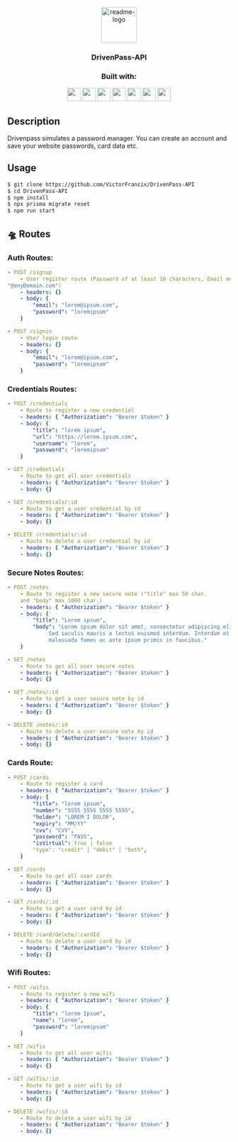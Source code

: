 <p align="center">
  <a href="https://github.com/VictorFrancix/DrivenPass-API">
    <img src="https://notion-emojis.s3-us-west-2.amazonaws.com/prod/svg-twitter/1f512.svg" alt="readme-logo" width="80" height="80">
  </a>

  <h3 align="center">
    DrivenPass-API
    
    
  </h3>
</p>

<div align="center">
  <h3 align="center">Built with:</h3>

  <img src="https://img.shields.io/badge/Heroku-430098?style=for-the-badge&logo=heroku&logoColor=white" height="30px"/>
  <img src="https://img.shields.io/badge/PostgreSQL-316192?style=for-the-badge&logo=postgresql&logoColor=white" height="30px"/>
  <img src="https://img.shields.io/badge/TypeScript-007ACC?style=for-the-badge&logo=typescript&logoColor=white" height="30px"/>
  <img src="https://img.shields.io/badge/Node.js-43853D?style=for-the-badge&logo=node.js&logoColor=white" height="30px"/>  
  <img src="https://img.shields.io/badge/Express.js-404D59?style=for-the-badge&logo=express.js&logoColor=white" height="30px"/>  
  <img src="https://img.shields.io/badge/Prisma-3982CE?style=for-the-badge&logo=Prisma&logoColor=white" height="30px"/>
  <img src="https://img.shields.io/badge/JWT-323330?style=for-the-badge&logo=json-web-tokens&logoColor=pink" height="30px"/>
</div>

## Description

Drivenpass simulates a password manager. You can create an account and save your website passwords, card data etc.

## Usage

```bash
$ git clone https://github.com/VictorFrancix/DrivenPass-API
$ cd DrivenPass-API
$ npm install
$ npx prisma migrate reset
$ npm run start
```

## :flying_saucer: Routes

### Auth Routes:

```yml
- POST /signup
    - User register route (Password of at least 10 characters, Email model required
"@anyDomain.com")
    - headers: {}
    - body: {
        "email": "lorem@ipsum.com",
        "password": "loremipsum"
    }
```
```yml
- POST /signin
    - User login route
    - headers: {}
    - body: {
        "email": "lorem@ipsum.com",
        "password": "loremipsum"
    }
```
    
### Credentials Routes:

```yml
- POST /credentials
    - Route to register a new credential
    - headers: { "Authorization": "Bearer $token" }
    - body: {
        "title": "lorem ipsum",
        "url": "https://lorem.ipsum.com",
        "username": "lorem",
        "password": "loremipsum"
    }
```
```yml
- GET /credentials
    - Route to get all user credentials
    - headers: { "Authorization": "Bearer $token" }
    - body: {}
```
```yml
- GET /credentials/:id
    - Route to get a user credential by id
    - headers: { "Authorization": "Bearer $token" }
    - body: {}
```
```yml
- DELETE /credentials/:id
    - Route to delete a user credential by id
    - headers: { "Authorization": "Bearer $token" }
    - body: {}
```
    
### Secure Notes Routes:

``` yml
- POST /notes
    - Route to register a new secure note ("title" max 50 char. 
    and "body" max 1000 char.)
    - headers: { "Authorization": "Bearer $token" }
    - body: {
        "title": "Lorem ipsum",
        "body": "Lorem ipsum dolor sit amet, consectetur adipiscing elit.
             Sed iaculis mauris a lectus euismod interdum. Interdum et
             malesuada fames ac ante ipsum primis in faucibus."
    }
```
```yml
- GET /notes
    - Route to get all user secure notes
    - headers: { "Authorization": "Bearer $token" }
    - body: {}
```
```yml
- GET /notes/:id
    - Route to get a user secure note by id
    - headers: { "Authorization": "Bearer $token" }
    - body: {}
```
```yml
- DELETE /notes/:id
    - Route to delete a user secure note by id
    - headers: { "Authorization": "Bearer $token" }
    - body: {}
```
    
### Cards Route:

```yml
- POST /cards
    - Route to register a card
    - headers: { "Authorization": "Bearer $token" }
    - body: {
        "title": "lorem ipsum",
        "number": "5555 5555 5555 5555",
        "holder": "LOREM I DOLOR",
        "expiry": "MM/YY"
        "cvv": "CVV",
        "password": "PASS",
        "isVirtual": true | false
        "type": "credit" | "debit" | "both",
    }
```
```yml
- GET /cards
    - Route to get all user cards
    - headers: { "Authorization": "Bearer $token" }
    - body: {}
```
```yml
- GET /cards/:id
    - Route to get a user card by id
    - headers: { "Authorization": "Bearer $token" }
    - body: {}
```
```yml
- DELETE /card/delete/:cardId
    - Route to delete a user card by id
    - headers: { "Authorization": "Bearer $token" }
    - body: {}
```
    
### Wifi Routes:

```yml
- POST /wifis
    - Route to register a new wifi
    - headers: { "Authorization": "Bearer $token" }
    - body: {
        "title": "lorem Ipsum",
        "name": "lorem",
        "password": "loremipsum"
    }
```
```yml
- GET /wifis
    - Route to get all user wifis
    - headers: { "Authorization": "Bearer $token" }
    - body: {}
```
```yml
- GET /wifis/:id
    - Route to get a user wifi by id
    - headers: { "Authorization": "Bearer $token" }
    - body: {}
```
```yml
- DELETE /wifis/:id
    - Route to delete a user wifi by id 
    - headers: { "Authorization": "Bearer $token" }
    - body: {}
```
